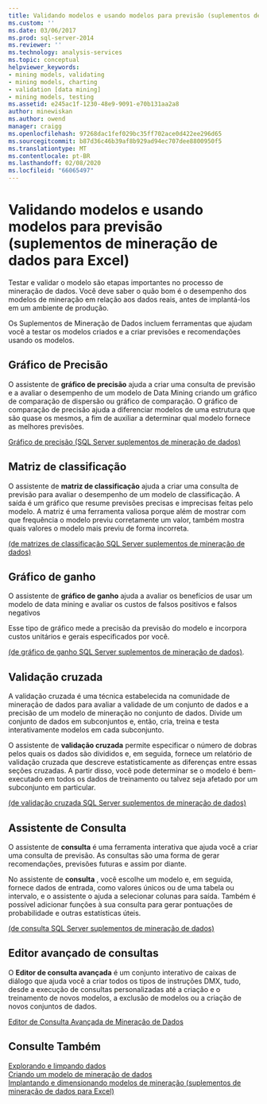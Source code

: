 ```yaml
---
title: Validando modelos e usando modelos para previsão (suplementos de mineração de dados para Excel) | Microsoft Docs
ms.custom: ''
ms.date: 03/06/2017
ms.prod: sql-server-2014
ms.reviewer: ''
ms.technology: analysis-services
ms.topic: conceptual
helpviewer_keywords:
- mining models, validating
- mining models, charting
- validation [data mining]
- mining models, testing
ms.assetid: e245ac1f-1230-48e9-9091-e70b131aa2a8
author: minewiskan
ms.author: owend
manager: craigg
ms.openlocfilehash: 97268dac1fef029bc35ff702ace0d422ee296d65
ms.sourcegitcommit: b87d36c46b39af8b929ad94ec707dee8800950f5
ms.translationtype: MT
ms.contentlocale: pt-BR
ms.lasthandoff: 02/08/2020
ms.locfileid: "66065497"
---
```

# <a name="validating-models-and-using-models-for-prediction-data-mining-add-ins-for-excel"></a>Validando modelos e usando modelos para previsão (suplementos de mineração de dados para Excel)
  Testar e validar o modelo são etapas importantes no processo de mineração de dados. Você deve saber o quão bom é o desempenho dos modelos de mineração em relação aos dados reais, antes de implantá-los em um ambiente de produção.  
  
 Os Suplementos de Mineração de Dados incluem ferramentas que ajudam você a testar os modelos criados e a criar previsões e recomendações usando os modelos.  
  
## <a name="accuracy-chart"></a>Gráfico de Precisão  
 O assistente de **gráfico de precisão** ajuda a criar uma consulta de previsão e a avaliar o desempenho de um modelo de Data Mining criando um gráfico de comparação de dispersão ou gráfico de comparação. O gráfico de comparação de precisão ajuda a diferenciar modelos de uma estrutura que são quase os mesmos, a fim de auxiliar a determinar qual modelo fornece as melhores previsões.  
  
 [Gráfico de precisão &#40;SQL Server suplementos de mineração de dados&#41;](accuracy-chart-sql-server-data-mining-add-ins.md)  
  
## <a name="classification-matrix"></a>Matriz de classificação  
 O assistente de **matriz de classificação** ajuda a criar uma consulta de previsão para avaliar o desempenho de um modelo de classificação. A saída é um gráfico que resume previsões precisas e imprecisas feitas pelo modelo. A matriz é uma ferramenta valiosa porque além de mostrar com que frequência o modelo previu corretamente um valor, também mostra quais valores o modelo mais previu de forma incorreta.  
  
 [&#40;de matrizes de classificação SQL Server suplementos de mineração de dados&#41;](classification-matrix-sql-server-data-mining-add-ins.md)  
  
## <a name="profit-chart"></a>Gráfico de ganho  
 O assistente de **gráfico de ganho** ajuda a avaliar os benefícios de usar um modelo de data mining e avaliar os custos de falsos positivos e falsos negativos  
  
 Esse tipo de gráfico mede a precisão da previsão do modelo e incorpora custos unitários e gerais especificados por você.  
  
 [&#40;de gráfico de ganho SQL Server suplementos de mineração de dados&#41;](profit-chart-sql-server-data-mining-add-ins.md).  
  
## <a name="cross-validation"></a>Validação cruzada  
 A validação cruzada é uma técnica estabelecida na comunidade de mineração de dados para avaliar a validade de um conjunto de dados e a precisão de um modelo de mineração no conjunto de dados. Divide um conjunto de dados em subconjuntos e, então, cria, treina e testa interativamente modelos em cada subconjunto.  
  
 O assistente de **validação cruzada** permite especificar o número de dobras pelos quais os dados são divididos e, em seguida, fornece um relatório de validação cruzada que descreve estatisticamente as diferenças entre essas seções cruzadas. A partir disso, você pode determinar se o modelo é bem-executado em todos os dados de treinamento ou talvez seja afetado por um subconjunto em particular.  
  
 [&#40;de validação cruzada SQL Server suplementos de mineração de dados&#41;](cross-validation-sql-server-data-mining-add-ins.md)  
  
## <a name="query-wizard"></a>Assistente de Consulta  
 O assistente de **consulta** é uma ferramenta interativa que ajuda você a criar uma consulta de previsão. As consultas são uma forma de gerar recomendações, previsões futuras e assim por diante.  
  
 No assistente de **consulta** , você escolhe um modelo e, em seguida, fornece dados de entrada, como valores únicos ou de uma tabela ou intervalo, e o assistente o ajuda a selecionar colunas para saída. Também é possível adicionar funções à sua consulta para gerar pontuações de probabilidade e outras estatísticas úteis.  
  
 [&#40;de consulta SQL Server suplementos de mineração de dados&#41;](query-sql-server-data-mining-add-ins.md)  
  
## <a name="advanced-query-editor"></a>Editor avançado de consultas  
 O **Editor de consulta avançada** é um conjunto interativo de caixas de diálogo que ajuda você a criar todos os tipos de instruções DMX, tudo, desde a execução de consultas personalizadas até a criação e o treinamento de novos modelos, a exclusão de modelos ou a criação de novos conjuntos de dados.  
  
 [Editor de Consulta Avançada de Mineração de Dados](advanced-data-mining-query-editor.md)  
  
## <a name="see-also"></a>Consulte Também  
 [Explorando e limpando dados](exploring-and-cleaning-data.md)   
 [Criando um modelo de mineração de dados](creating-a-data-mining-model.md)   
 [Implantando e dimensionando modelos de mineração &#40;suplementos de mineração de dados para Excel&#41;](deploying-and-scaling-mining-models-data-mining-add-ins-for-excel.md)  
  
  
